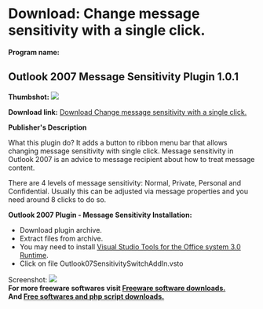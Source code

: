 # Download: Change message sensitivity with a single click.

**Program name:**

## Outlook 2007 Message Sensitivity Plugin 1.0.1

  
**Thumbshot:** ![](http://www.freewarefiles.com/screenshot/outlooksenstvyplg_md.jpg)   
  
**Download link:** [Download Change message sensitivity with a single click.](http://freesoftwares.boysofts.com/Outlook-2007-Message-Sensitivity-Plugin_program_72819.html)  
  


**Publisher's Description**  
  


What this plugin do? It adds a button to ribbon menu bar that allows changing message sensitivity with single click. Message sensitivity in Outlook 2007 is an advice to message recipient about how to treat message content. 

There are 4 levels of message sensitivity: Normal, Private, Personal and Confidential. Usually this can be adjusted via message properties and you need around 8 clicks to do so.

**Outlook 2007 Plugin - Message Sensitivity Installation:**

  * Download plugin archive. 
  * Extract files from archive. 
  * You may need to install [Visual Studio Tools for the Office system 3.0 Runtime](http://www.microsoft.com/download/en/details.aspx?id=23656). 
  * Click on file Outlook07SensitivitySwitchAddIn.vsto 

  
  
Screenshot: ![](http://www.freewarefiles.com/screenshot/outlooksenstvyplg.jpg)   
**For more freeware softwares visit [Freeware software downloads.](http://freesoftwares.boysofts.com/)**   
**And [Free softwares and php script downloads.](http://www.boysofts.com/)**
